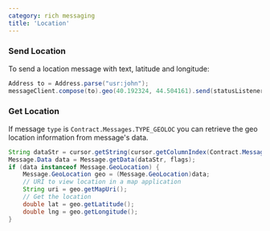 ```yaml
---
category: rich messaging
title: 'Location'
---
```


### Send Location

To send a location message with text, latitude and longitude:

```java
Address to = Address.parse("usr:john");
messageClient.compose(to).geo(40.192324, 44.504161).send(statusListener);
```

### Get Location

If message `type` is `Contract.Messages.TYPE_GEOLOC` you can retrieve the geo location information from message's data.

```java
String dataStr = cursor.getString(cursor.getColumnIndex(Contract.Messages.DATA));
Message.Data data = Message.getData(dataStr, flags);
if (data instanceof Message.GeoLocation) {
    Message.GeoLocation geo = (Message.GeoLocation)data;
    // URI to view location in a map application
    String uri = geo.getMapUri();
    // Get the location
    double lat = geo.getLatitude();
    double lng = geo.getLongitude();
}
```
